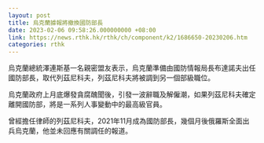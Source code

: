 ```yaml
---
layout: post
title: 烏克蘭據報將撤換國防部長
date: 2023-02-06 09:58:26.000000000 +08:00
link: https://news.rthk.hk/rthk/ch/component/k2/1686650-20230206.htm
categories: rthk
---
```


烏克蘭總統澤連斯基一名親密盟友表示，烏克蘭準備由國防情報局長布達諾夫出任國防部長，取代列茲尼科夫，列茲尼科夫將被調到另一個部級職位。

烏克蘭政府上月底爆發貪腐醜聞後，引發一波辭職及解僱潮，如果列茲尼科夫確定離開國防部，將是一系列人事變動中的最高級官員。

曾經擔任律師的列茲尼科夫，2021年11月成為國防部長，幾個月後俄羅斯全面出兵烏克蘭，他並未回應有關調任的報道。
